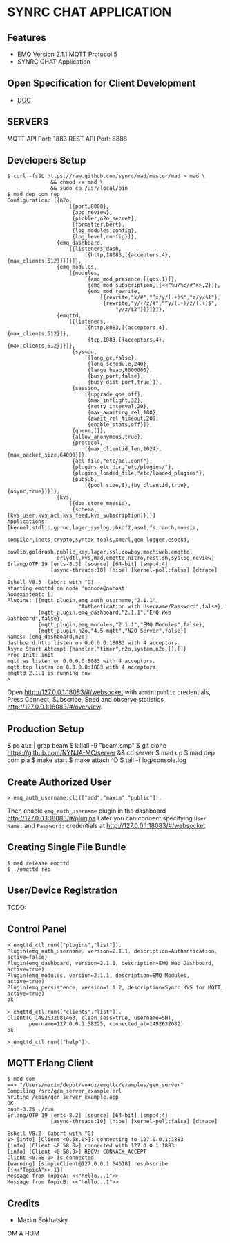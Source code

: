SYNRC CHAT APPLICATION
======================

Features
--------

* EMQ Version 2.1.1 MQTT Protocol 5
* SYNRC CHAT Application

Open Specification for Client Development
-----------------------------------------

* [DOC](https://github.com/NYNJA-MC/server/tree/master/doc)

SERVERS
-------

MQTT API Port: 1883
REST API Port: 8888

Developers Setup
----------------

```
$ curl -fsSL https://raw.github.com/synrc/mad/master/mad > mad \
              && chmod +x mad \
              && sudo cp /usr/local/bin
$ mad dep com rep
Configuration: [{n2o,
                    [{port,8000},
                     {app,review},
                     {pickler,n2o_secret},
                     {formatter,bert},
                     {log_modules,config},
                     {log_level,config}]},
                {emq_dashboard,
                    [{listeners_dash,
                         [{http,18083,[{acceptors,4},{max_clients,512}]}]}]},
                {emq_modules,
                    [{modules,
                         [{emq_mod_presence,[{qos,1}]},
                          {emq_mod_subscription,[{<<"%u/%c/#">>,2}]},
                          {emq_mod_rewrite,
                              [{rewrite,"x/#","^x/y/(.+)$","z/y/$1"},
                               {rewrite,"y/+/z/#","^y/(.+)/z/(.+)$",
                                   "y/z/$2"}]}]}]},
                {emqttd,
                    [{listeners,
                         [{http,8083,[{acceptors,4},{max_clients,512}]},
                          {tcp,1883,[{acceptors,4},{max_clients,512}]}]},
                     {sysmon,
                         [{long_gc,false},
                          {long_schedule,240},
                          {large_heap,8000000},
                          {busy_port,false},
                          {busy_dist_port,true}]},
                     {session,
                         [{upgrade_qos,off},
                          {max_inflight,32},
                          {retry_interval,20},
                          {max_awaiting_rel,100},
                          {await_rel_timeout,20},
                          {enable_stats,off}]},
                     {queue,[]},
                     {allow_anonymous,true},
                     {protocol,
                         [{max_clientid_len,1024},{max_packet_size,64000}]},
                     {acl_file,"etc/acl.conf"},
                     {plugins_etc_dir,"etc/plugins/"},
                     {plugins_loaded_file,"etc/loaded_plugins"},
                     {pubsub,
                         [{pool_size,8},{by_clientid,true},{async,true}]}]},
                {kvs,
                    [{dba,store_mnesia},
                     {schema,[kvs_user,kvs_acl,kvs_feed,kvs_subscription]}]}]
Applications:  [kernel,stdlib,gproc,lager_syslog,pbkdf2,asn1,fs,ranch,mnesia,
                compiler,inets,crypto,syntax_tools,xmerl,gen_logger,esockd,
                cowlib,goldrush,public_key,lager,ssl,cowboy,mochiweb,emqttd,
                erlydtl,kvs,mad,emqttc,nitro,rest,sh,syslog,review]
Erlang/OTP 19 [erts-8.3] [source] [64-bit] [smp:4:4]
              [async-threads:10] [hipe] [kernel-poll:false] [dtrace]

Eshell V8.3  (abort with ^G)
starting emqttd on node 'nonode@nohost'
Nonexistent: []
Plugins: [{mqtt_plugin,emq_auth_username,"2.1.1",
                       "Authentication with Username/Password",false},
          {mqtt_plugin,emq_dashboard,"2.1.1","EMQ Web Dashboard",false},
          {mqtt_plugin,emq_modules,"2.1.1","EMQ Modules",false},
          {mqtt_plugin,n2o,"4.5-mqtt","N2O Server",false}]
Names: [emq_dashboard,n2o]
dashboard:http listen on 0.0.0.0:18083 with 4 acceptors.
Async Start Attempt {handler,"timer",n2o,system,n2o,[],[]}
Proc Init: init
mqtt:ws listen on 0.0.0.0:8083 with 4 acceptors.
mqtt:tcp listen on 0.0.0.0:1883 with 4 acceptors.
emqttd 2.1.1 is running now
>
```

Open http://127.0.0.1:18083/#/websocket with `admin:public` credentials,
Press Connect, Subscribe, Sned and observe
statistics http://127.0.0.1:18083/#/overview.

Production Setup
----------------

$ ps aux | grep beam
$ killall -9 "beam.smp"
$ git clone https://github.com/NYNJA-MC/server && cd server
$ mad up
$ mad dep com pla
$ make start
$ make attach ^D
$ tail -f log/console.log

Create Authorized User
----------------------

```
> emq_auth_username:cli(["add","maxim","public"]).
```

Then enable `emq_auth_username` plugin in the dashboard http://127.0.0.1:18083/#/plugins
Later you can connect specifying `User Name:` and `Password:` credentials
at http://127.0.0.1:18083/#/websocket

Creating Single File Bundle
---------------------------

```
$ mad release emqttd
$ ./emqttd rep
```

User/Device Registration
------------------------

TODO:

Control Panel
-------------

```
> emqttd_ctl:run(["plugins","list"]).
Plugin(emq_auth_username, version=2.1.1, description=Authentication, active=false)
Plugin(emq_dashboard, version=2.1.1, description=EMQ Web Dashboard, active=true)
Plugin(emq_modules, version=2.1.1, description=EMQ Modules, active=true)
Plugin(emq_persistence, version=1.1.2, description=Synrc KVS for MQTT, active=true)
ok

> emqttd_ctl:run(["clients","list"]).
Client(C_1492632081463, clean_sess=true, username=5HT,
       peername=127.0.0.1:58225, connected_at=1492632082)
ok

> emqttd_ctl:run(["help"]).
```

MQTT Erlang Client
------------------

```
$ mad com
==> "/Users/maxim/depot/voxoz/emqttc/examples/gen_server"
Compiling /src/gen_server_example.erl
Writing /ebin/gen_server_example.app
OK
bash-3.2$ ./run
Erlang/OTP 19 [erts-8.2] [source] [64-bit] [smp:4:4]
              [async-threads:10] [hipe] [kernel-poll:false] [dtrace]

Eshell V8.2  (abort with ^G)
1> [info] [Client <0.58.0>]: connecting to 127.0.0.1:1883
[info] [Client <0.58.0>] connected with 127.0.0.1:1883
[info] [Client <0.58.0>] RECV: CONNACK_ACCEPT
Client <0.58.0> is connected
[warning] [simpleClient@127.0.0.1:64618] resubscribe [{<<"TopicA">>,1}]
Message from TopicA: <<"hello...1">>
Message from TopicB: <<"hello...1">>
```

Credits
-------

* Maxim Sokhatsky

OM A HUM
